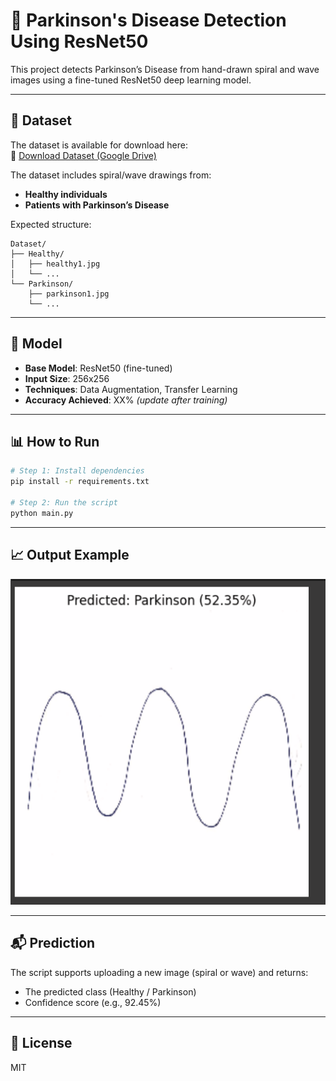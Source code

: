 
# 🧠 Parkinson's Disease Detection Using ResNet50

This project detects Parkinson’s Disease from hand-drawn spiral and wave images using a fine-tuned ResNet50 deep learning model.

---

## 📂 Dataset

The dataset is available for download here:  
🔗 [Download Dataset (Google Drive)](https://drive.google.com/file/d/1noBiUy_a-rJ_7GFrkV8ASLHqYLyM3bg0/view?usp=sharing)

The dataset includes spiral/wave drawings from:
- **Healthy individuals**
- **Patients with Parkinson’s Disease**

Expected structure:

```
Dataset/
├── Healthy/
│   ├── healthy1.jpg
│   └── ...
└── Parkinson/
    ├── parkinson1.jpg
    └── ...
```

---

## 🧪 Model

- **Base Model**: ResNet50 (fine-tuned)
- **Input Size**: 256x256
- **Techniques**: Data Augmentation, Transfer Learning
- **Accuracy Achieved**: XX% *(update after training)*

---

## 📊 How to Run

```bash
# Step 1: Install dependencies
pip install -r requirements.txt

# Step 2: Run the script
python main.py
```

---

## 📈 Output Example

![Sample Output](sample_output.png)

---

## 📬 Prediction

The script supports uploading a new image (spiral or wave) and returns:
- The predicted class (Healthy / Parkinson)
- Confidence score (e.g., 92.45%)

---

## 📜 License

MIT
